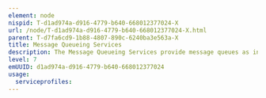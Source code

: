 ```yaml
---
element: node
nispid: T-d1ad974a-d916-4779-b640-668012377024-X
url: /node/T-d1ad974a-d916-4779-b640-668012377024-X.html
parent: T-d7fa6cd9-1b88-4807-890c-6240ba3e563a-X
title: Message Queueing Services
description: The Message Queueing Services provide message queues as intermediary buffers, allowing services and consumers to process messages independently by remaining temporally decoupled. Thus they supports asynchronous communication.
level: 7
emUUID: d1ad974a-d916-4779-b640-668012377024
usage:
  serviceprofiles:
---
```

